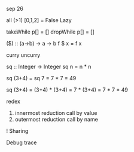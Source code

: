 sep 26 

all (>1) [0,1,2] = False
Lazy

takeWhile p[] = [] 
dropWhile p[] = []

($) :: (a->b) -> a -> b
f $ x = f x 

curry
uncurry 

sq :: Integer -> Integer 
sq n = n * n 

sq (3+4) = sq 7 = 7 * 7 = 49 

sq (3+4) = (3+4) * (3+4) = 7 * (3+4) = 7 * 7 = 49

redex 
1. innermost reduction 
    call by value 
2. outermost reduction 
    call by name 

! Sharing

Debug 
trace 
